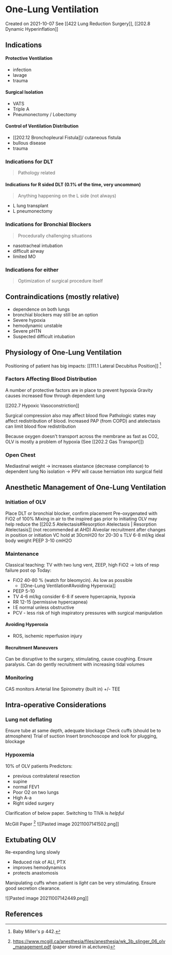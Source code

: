 # One-Lung Ventilation
Created on 2021-10-07
See [[422 Lung Reduction Surgery]], [[202.8 Dynamic Hyperinflation]]

## Indications
#### Protective Ventilation
- infection
- lavage
- trauma
#### Surgical Isolation
- VATS
- Triple A
- Pneumonectomy / Lobectomy
#### Control of Ventilation Distribution
- [[202.12 Bronchopleural Fistula]]/ cutaneous fistula
- bullous disease
- trauma
### Indications for DLT
> Pathology related
#### Indications for R sided DLT (0.1% of the time, very uncommon)
> Anything happening on the L side (not always)

- L lung transplant
- L pneumonectomy
### Indications for Bronchial Blockers
> Procedurally challenging situations

- nasotracheal intubation
- difficult airway
- limited MO
###  Indications for either
> Optimization of surgical procedure itself
## Contraindications (mostly relative)
- dependence on both lungs
- bronchial blockers may still be an option
- Severe hypoxia
- hemodynamic unstable
- Severe pHTN
- Suspected difficult intubation
## Physiology of One-Lung Ventilation
Positioning of patient has big impacts:  [[111.1 Lateral Decubitus Position]] [^1]

### Factors Affecting Blood Distribution
A number of protective factors are in place to prevent hypoxia
Gravity causes increased flow through dependent lung

[[202.7 Hypoxic Vasoconstriction]]  

Surgical compression also may affect blood flow
Pathologic states may affect redistribution of blood.
Increased PAP (from COPD) and atelectasis can limit blood flow redistribution

Because oxygen doesn't transport across the membrane as fast as CO2, OLV is mostly a problem of hypoxia (See [[202.2 Gas Transport]])

### Open Chest
Mediastinal weight -> increases elastance (decrease compliance) to dependent lung
No isolation -> PPV will cause herniation into surgical field

## Anesthetic Management of One-Lung Ventilation

### Initiation of OLV
Place DLT or bronchial blocker, confirm placement
Pre-oxygenated with FiO2 of 100%
Mixing in air to the inspired gas prior to initiating OLV may help reduce the [[202.5 Atelectasis#Resorption Atelectasis | Resorption Atelectasis]] (not recommended at AHD)
Alveolar recruitment after changes in position or initiation
VC hold at 30cmH20 for 20-30 s
TLV 6-8 ml/kg ideal body weight
PEEP 3-10 cmH2O
### Maintenance
Classical teaching: TV with two lung vent, ZEEP, high FiO2 -> lots of resp failure post op
Today:
- FiO2 40-80 % (watch for bleomycin). As low as possible
	- [[One-Lung Ventilation#Avoiding Hyperoxia]]
- PEEP 5-10
- TV 4-6 ml/kg consider 6-8 if severe hypercapnia, hypoxia
- RR 12-15 (permissive hypercapnea)
- I:E normal unless obstructive
- PCV - less risk of high inspiratory pressures with surgical manipulation
#### Avoiding Hyperoxia
- ROS, ischemic reperfusion injury
#### Recruitment Maneuvers
Can be disruptive to the surgery, stimulating, cause coughing. Ensure paralysis. 
Can do gently recruitment with increasing tidal volumes
### Monitoring
CAS monitors
Arterial line
Spirometry (built in)
+/- TEE


## Intra-operative Considerations
### Lung not deflating
Ensure tube at same depth, adequate blockage
Check cuffs (should be to atmosphere)
Trial of suction
Insert bronchoscope and look for plugging, blockage

### Hypoxemia
10% of OLV patients
Predictors:
- previous contralateral resection
- supine
- normal FEV1
- Poor O2 on two lungs
- High A-a
- Right sided surgery

Clarification of below paper. Switching to TIVA is *helpful*

McGill Paper [^3]
![[Pasted image 20211007141502.png]]

## Extubating OLV
Re-expanding lung slowly
- Reduced risk of ALI, PTX
- improves hemodynamics
- protects anastomosis

Manipulating cuffs when patient is *light* can be very stimulating. Ensure good secretion clearance.

![[Pasted image 20211007142449.png]]
## References
[^1]: Baby Miller's p 442.
[^2]: CJA curtis' paper
[^3]:https://www.mcgill.ca/anesthesia/files/anesthesia/wk_3b_slinger_06_olv_management.pdf (paper stored in aLectures)
[^4]: